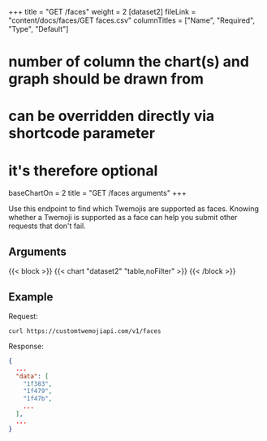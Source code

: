 +++
title = "GET /faces"
weight = 2
[dataset2]
  fileLink = "content/docs/faces/GET faces.csv"
  columnTitles = ["Name", "Required", "Type", "Default"]
  # number of column the chart(s) and graph should be drawn from
  # can be overridden directly via shortcode parameter
  # it's therefore optional
  baseChartOn = 2
  title = "GET /faces arguments"
+++

Use this endpoint to find which Twemojis are supported as faces. Knowing whether a Twemoji is supported as a face can help you submit other requests that don't fail.

## Arguments

{{< block >}}
  {{< chart "dataset2" "table,noFilter" >}}
{{< /block >}}

## Example

Request:

```curl
curl https://customtwemojiapi.com/v1/faces
```

Response:

```json
{
  ...
  "data": [
    "1f383",
    "1f479",
    "1f47b",
    ...
  ],
  ...
}
```

